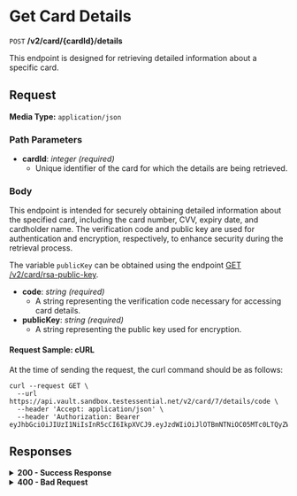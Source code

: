 # Get Card Details

`POST` **/v2/card/{cardId}/details**

This endpoint is designed for retrieving detailed information about a specific card.

## Request

**Media Type:** `application/json`

### Path Parameters

- **cardId**: *integer<int64>* *(required)*
  - Unique identifier of the card for which the details are being retrieved.

### Body

This endpoint is intended for securely obtaining detailed information about the specified card, including the card number, CVV, expiry date, and cardholder name. The verification code and public key are used for authentication and encryption, respectively, to enhance security during the retrieval process.

The variable `publicKey` can be obtained using the endpoint [GET /v2/card/rsa-public-key](https://github.com/Vault-ist/api/blob/main/Card%20Program%201/Get%20RSA%20Key.md?plain=1).

- **code**: *string* *(required)*
  - A string representing the verification code necessary for accessing card details.
- **publicKey**: *string* *(required)*
  - A string representing the public key used for encryption.

#### **Request Sample: cURL**

At the time of sending the request, the curl command should be as follows:

```curl cURL
curl --request GET \
  --url https://api.vault.sandbox.testessential.net/v2/card/7/details/code \
  --header 'Accept: application/json' \
  --header 'Authorization: Bearer eyJhbGciOiJIUzI1NiIsInR5cCI6IkpXVCJ9.eyJzdWIiOiJlOTBmNTNiOC05MTc0LTQyZWUtYTVjNS04ZTA0ZGM2MzA5NWYiLCJleHAiOjE3MTIyMzY0MTAsImlhdCI6MTcxMjE1MDAxMH0.1jyJQ7npbGowVG_AbY3iWQwRv8XepgLx7u2UVyVtMgk'
```

## Responses

<details>
<summary><strong>200 - Success Response</strong></summary>
  
The response provides feedback on the success or failure of the SMS code generation process.
  
**Media type:** `application/json`
  
- **number**: *string*
  - A string representing the card number.
  
- **cvv**: *string*
  - A string representing the card verification value.

- **expiry**: *string*
  - A string representing the card expiry date.
  
- **cardholderName**: *string*
  - A string representing the name of the cardholder.
  
**Responses example**
```json
{
  "cvv": "***",
  "expiry": "12/25",
  "number": "**** **** **** 1234",
  "cardholderName": "John Doe"
}
```
</details>


<details>
<summary><strong>400 - Bad Request</strong></summary>

The response status code indicates that the requested page was not found on the server.
  
- **Media type:** `application/json`
  
  

- **message:** string
  - Message displayed to the user.

- **field:** string
  - Specifies the field in the request that caused the error.

- **errorId:** integer
  - Identifier of the error.

- **systemId:** string
  - Identifier of the component.

- **originalMessage:** string
  - The original error message.

- **errorStackTrace:** string
  - The place where the error occurred in the code.

- **data:** object
  - Additional data related to the error, structured as key-value pairs.
    - **additionalProp1:** object
    - **additionalProp2:** object
    - **additionalProp3:** object

- **error:** string
  - Identifier of the error.

**Responses example**

```json
{
  "error": "COMMON",
  "errorId": 0,
  "message": "Sorry for inconvenience. We're fixing the issue. If you have urgent questions, contact support",
  "systemId": "core"
}
```

</details>
